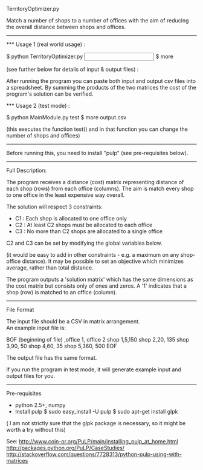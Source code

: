 TerritoryOptimizer.py

Match a number of shops to a number of offices with the 
aim of reducing the overall distance between shops and 
offices.

---------------------------------------------------------

*** Usage 1 (real world usage) :

$ python TerritoryOptimizer.py <input file path> <output file path>
$ more <output file path>

(see further below for details of input & output files) :
 
After running the program you can paste both input and output csv files 
into a spreadsheet. By summing the products of the two matrices the 
cost of the program's solution can be verified.

*** Usage 2 (test mode) :

$ python MainModule.py test
$ more output.csv

(this executes the function test() and in that function you 
can change the number of shops and offices)

---------------------------------------------------------------

Before running this, you need to install "pulp" (see pre-requisites 
below). 

---------------------------------------------------------------

Full Description:

The program receives a distance (cost) matrix representing distance of each shop (rows) 
from each office (columns). The aim is match every shop to one office in the 
least expensive way overall.   

The solution will respect 3 constraints:

- C1 : Each shop is allocated to one office only
- C2 : At least C2 shops must be allocated to each office
- C3 : No more than C2 shops are allocated to a single office 

C2 and C3 can be set by modifying the global variables below.

(it would be easy to add in other constraints - e.g. a maximum
on any shop-office distance). It may be possible to set an 
objective which minimizes average, rather than total distance.

The program outputs a 'solution matrix' which has the same 
dimensions as the cost matrix but consists only of ones and 
zeros.  A '1' indicates that a shop (row) is matched to 
an office (column).

---------------------------------------------------------------

File Format

The input file should be a CSV in matrix arrangement.  
An example input file is:

BOF (beginning of file)
<space>,office 1, office 2
shop 1,5,150
shop 2,20, 135
shop 3,90, 50
shop 4,60, 35
shop 5,360, 500
EOF

The output file has the same format.

If you run the program in test mode, it will generate 
example input and output files for you.

---------------------------------------------------------------

Pre-requisites
- python 2.5+, numpy
- Install pulp
  $ sudo easy_install -U pulp
  $ sudo apt-get install glpk 

( I am not strictly sure that the glpk package is necessary, so it 
might be worth a try without this)

See:
http://www.coin-or.org/PuLP/main/installing_pulp_at_home.html
http://packages.python.org/PuLP/CaseStudies/
http://stackoverflow.com/questions/7728313/python-pulp-using-with-matrices

